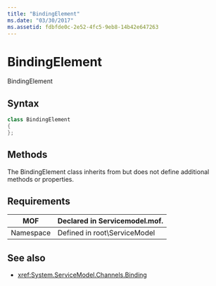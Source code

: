 ```yaml
---
title: "BindingElement"
ms.date: "03/30/2017"
ms.assetid: fdbfde0c-2e52-4fc5-9eb8-14b42e647263
---
```

# BindingElement
BindingElement  
  
## Syntax  
  
```csharp  
class BindingElement  
{  
};  
```  
  
## Methods  
 The BindingElement class inherits from but does not define additional methods or properties.  
  
## Requirements  
  
|MOF|Declared in Servicemodel.mof.|  
|---------|-----------------------------------|  
|Namespace|Defined in root\ServiceModel|  
  
## See also

- <xref:System.ServiceModel.Channels.Binding>

